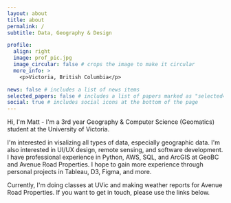 ```yaml
---
layout: about
title: about
permalink: /
subtitle: Data, Geography & Design

profile:
  align: right
  image: prof_pic.jpg
  image_circular: false # crops the image to make it circular
  more_info: >
    <p>Victoria, British Columbia</p>

news: false # includes a list of news items
selected_papers: false # includes a list of papers marked as "selected={true}"
social: true # includes social icons at the bottom of the page
---
```


Hi, I'm Matt - I'm a 3rd year Geography & Computer Science (Geomatics) student at the University of Victoria.

I'm interested in visalizing all types of data, especially geographic data. I'm also interested in UI/UX design, remote sensing, and software development. I have professional experience in Python, AWS, SQL, and ArcGIS at GeoBC and Avenue Road Properties. I hope to gain more experience through personal projects in Tableau, D3, Figma, and more.

Currently, I'm doing classes at UVic and making weather reports for Avenue Road Properties. If you want to get in touch, please use the links below.
